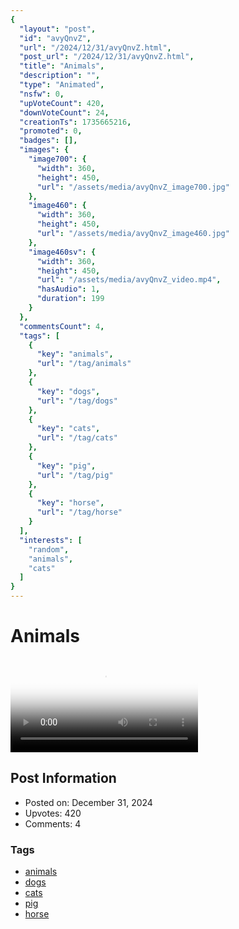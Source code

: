```yaml
---
{
  "layout": "post",
  "id": "avyQnvZ",
  "url": "/2024/12/31/avyQnvZ.html",
  "post_url": "/2024/12/31/avyQnvZ.html",
  "title": "Animals",
  "description": "",
  "type": "Animated",
  "nsfw": 0,
  "upVoteCount": 420,
  "downVoteCount": 24,
  "creationTs": 1735665216,
  "promoted": 0,
  "badges": [],
  "images": {
    "image700": {
      "width": 360,
      "height": 450,
      "url": "/assets/media/avyQnvZ_image700.jpg"
    },
    "image460": {
      "width": 360,
      "height": 450,
      "url": "/assets/media/avyQnvZ_image460.jpg"
    },
    "image460sv": {
      "width": 360,
      "height": 450,
      "url": "/assets/media/avyQnvZ_video.mp4",
      "hasAudio": 1,
      "duration": 199
    }
  },
  "commentsCount": 4,
  "tags": [
    {
      "key": "animals",
      "url": "/tag/animals"
    },
    {
      "key": "dogs",
      "url": "/tag/dogs"
    },
    {
      "key": "cats",
      "url": "/tag/cats"
    },
    {
      "key": "pig",
      "url": "/tag/pig"
    },
    {
      "key": "horse",
      "url": "/tag/horse"
    }
  ],
  "interests": [
    "random",
    "animals",
    "cats"
  ]
}
---
```


# Animals

<video controls playsinline loop poster="/assets/media/avyQnvZ_image460.jpg">
  <source src="/assets/media/avyQnvZ_video.mp4" type="video/mp4">
  Your browser does not support the video tag.
</video>

## Post Information

- Posted on: December 31, 2024
- Upvotes: 420
- Comments: 4

### Tags

- [animals](/tag/animals)
- [dogs](/tag/dogs)
- [cats](/tag/cats)
- [pig](/tag/pig)
- [horse](/tag/horse)
